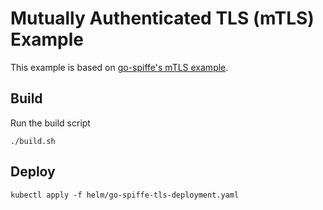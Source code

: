 # Mutually Authenticated TLS (mTLS) Example

This example is based on [go-spiffe's mTLS example](https://github.com/spiffe/go-spiffe/tree/main/v2/examples/spiffe-tls).

## Build

Run the build script

```shell
./build.sh
```

## Deploy

```shell
kubectl apply -f helm/go-spiffe-tls-deployment.yaml
```
